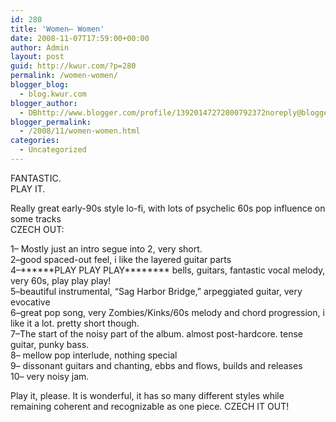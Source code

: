 ```yaml
---
id: 280
title: 'Women– Women'
date: 2008-11-07T17:59:00+00:00
author: Admin
layout: post
guid: http://kwur.com/?p=280
permalink: /women-women/
blogger_blog:
  - blog.kwur.com
blogger_author:
  - DBhttp://www.blogger.com/profile/13920147272800792372noreply@blogger.com
blogger_permalink:
  - /2008/11/women-women.html
categories:
  - Uncategorized
---
```

<div class="pf-content">
  <p>
    FANTASTIC.<br />PLAY IT.
  </p>
  
  <p>
    Really great early-90s style lo-fi, with lots of psychelic 60s pop influence on some tracks<br />CZECH OUT:
  </p>
  
  <p>
    1– Mostly just an intro segue into 2, very short. <br />2–good spaced-out feel, i like the layered guitar parts<br />4–******PLAY PLAY PLAY******** bells, guitars, fantastic vocal melody, very 60s, play play play!<br />5–beautiful instrumental, “Sag Harbor Bridge,” arpeggiated guitar, very evocative<br />6–great pop song, very Zombies/Kinks/60s melody and chord progression, i like it a lot. pretty short though.<br />7–The start of the noisy part of the album. almost post-hardcore. tense guitar, punky bass.<br />8– mellow pop interlude, nothing special<br />9– dissonant guitars and chanting, ebbs and flows, builds and releases<br />10– very noisy jam.
  </p>
  
  <p>
    Play it, please. It is wonderful, it has so many different styles while remaining coherent and recognizable as one piece. CZECH IT OUT!
  </p>
</div>